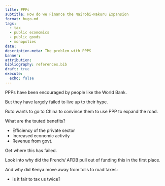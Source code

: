 ```yaml
---
title: PPPs
subtitle: How do we Finance the Nairobi-Nakuru Expansion
format: hugo-md
tags:
  - tax
  - public economics
  - public goods
  - monopolies
date: 
description-meta: The problem with PPPS
banner: 
attribution: 
bibliography: references.bib
draft: true
execute:
  echo: false
---
```


PPPs have been encouraged by people like the World Bank.

But they have largely failed to live up to their hype.

Ruto wants to go to China to convince them to use PPP to expand the road.

What are the touted benefits?
- Efficiency of the private sector
- Increased economic activity
- Revenue from govt.



Get where this has failed.


Look into why did the French/ AFDB pull out of funding this in the first place.

And why did Kenya move away from tolls to road taxes:
- is it fair to tax us twice?

